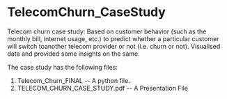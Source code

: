 # TelecomChurn_CaseStudy
Telecom churn case study:
Based on customer behavior (such as the monthly bill, internet usage, etc.) to predict whether a particular customer will switch toanother telecom provider or not (i.e. churn or not). Visualised data and provided some insights on the same.

The case study has the following files:
1. Telecom_Churn_FINAL -- A python file.
2. TELECOM_CHURN_CASE_STUDY.pdf -- A Presentation File
